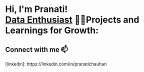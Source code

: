 <h1>Hi, I'm Pranati! <br/><a href="https://github.com/PranatiChauhan"> Data Enthusiast</a><a href="https://www.linkedin.com/in/pranatichauhan"></a> <a 

<h2>👨‍💻Projects and Learnings for Growth:</h2>




<h2> Connect with me 📫 </h2>
[linkedin]: https://linkedin.com/in/pranatichauhan
<!--
